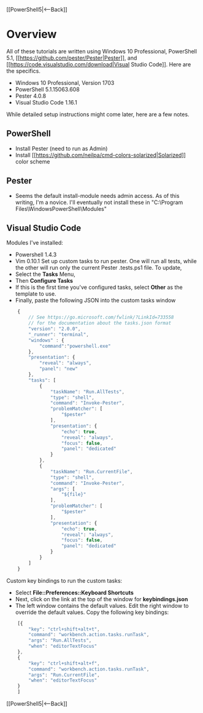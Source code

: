 [[PowerShell5|<--Back]]
# Overview
All of these tutorials are written using Windows 10 Professional, PowerShell 5.1, [[https://github.com/pester/Pester|Pester]], and [[https://code.visualstudio.com/download|Visual Studio Code]]. Here are the specifics.
* Windows 10 Professional, Version 1703
* PowerShell 5.1.15063.608
* Pester 4.0.8
* Visual Studio Code 1.16.1

While detailed setup instructions might come later, here are a few notes.

## PowerShell
* Install Pester (need to run as Admin)
* Install [[https://github.com/neilpa/cmd-colors-solarized|Solarized]] color scheme

## Pester
* Seems the default install-module needs admin access. As of this writing, I'm a novice. I'll eventually not install these in "C:\Program Files\WindowsPowerShell\Modules"

## Visual Studio Code
Modules I've installed:
* Powershell 1.4.3
* Vim 0.10.1
Set up custom tasks to run pester. One will run all tests, while the other will run only the current Pester .tests.ps1 file. To update, 
* Select the **Tasks** Menu, 
* Then **Configure Tasks**
* If this is the first time you've configured tasks, select **Other** as the template to use. 
* Finally, paste the following JSON into the custom tasks window
```javascript
    {
        // See https://go.microsoft.com/fwlink/?LinkId=733558
        // for the documentation about the tasks.json format
        "version": "2.0.0",
        "_runner": "terminal",
        "windows" : {
            "command":"powershell.exe"
        },
        "presentation": {
            "reveal": "always",
            "panel": "new"
        },
        "tasks": [
            {
                "taskName": "Run.AllTests",
                "type": "shell",
                "command": "Invoke-Pester",
                "problemMatcher": [
                    "$pester"
                ],
                "presentation": {
                    "echo": true,
                    "reveal": "always",
                    "focus": false,
                    "panel": "dedicated"
                }
            },
            {
                "taskName": "Run.CurrentFile",
                "type": "shell",
                "command": "Invoke-Pester",
                "args": [
                    "${file}"
                ],
                "problemMatcher": [
                    "$pester"
                ],
                "presentation": {
                    "echo": true,
                    "reveal": "always",
                    "focus": false,
                    "panel": "dedicated"
                }
            }
        ]
    }
```
Custom key bindings to run the custom tasks:
* Select **File::Preferences::Keyboard Shortcuts**
* Next, click on the link at the top of the window for **keybindings.json**
* The left window contains the default values. Edit the right window to override the default values. Copy the following key bindings:
```javascript
    [{
        "key": "ctrl+shift+alt+t",
        "command": "workbench.action.tasks.runTask",
        "args": "Run.AllTests",
        "when": "editorTextFocus"
    },
    {
        "key": "ctrl+shift+alt+f",
        "command": "workbench.action.tasks.runTask",
        "args": "Run.CurrentFile",
        "when": "editorTextFocus"
    }
    ]
```

[[PowerShell5|<--Back]]
